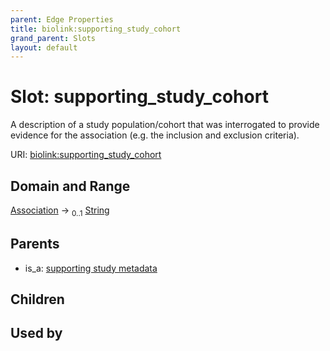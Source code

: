 ```yaml
---
parent: Edge Properties
title: biolink:supporting_study_cohort
grand_parent: Slots
layout: default
---
```


# Slot: supporting_study_cohort


A description of a study population/cohort that was interrogated to provide evidence for the association  (e.g. the inclusion and exclusion criteria).

URI: [biolink:supporting_study_cohort](https://w3id.org/biolink/supporting_study_cohort)

## Domain and Range

[Association](Association.md) ->  <sub>0..1</sub> [String](types/String.md)

## Parents

 *  is_a: [supporting study metadata](supporting_study_metadata.md)

## Children


## Used by

